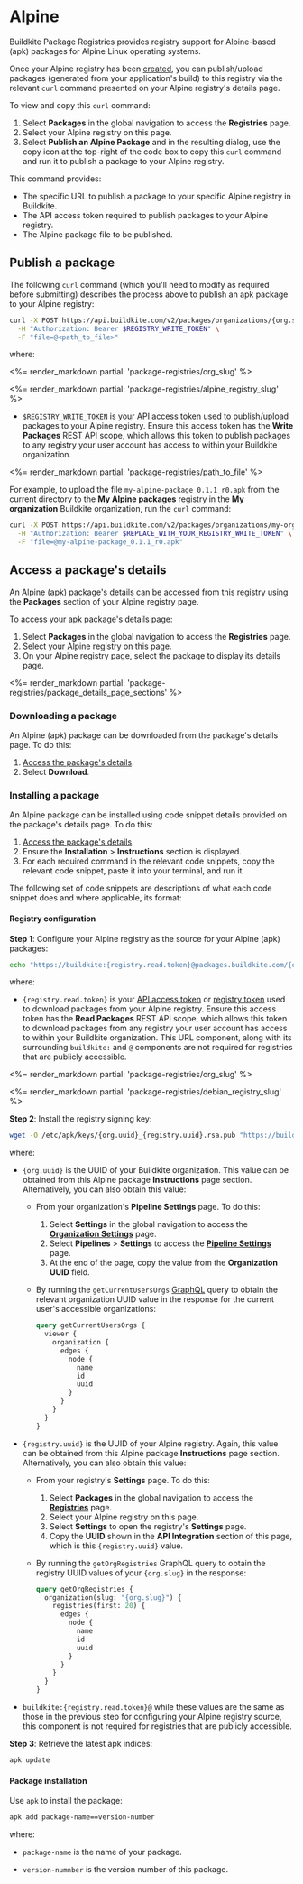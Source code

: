 # Alpine

Buildkite Package Registries provides registry support for Alpine-based (apk) packages for Alpine Linux operating systems.

Once your Alpine registry has been [created](/docs/package-registries/manage-registries#create-a-registry), you can publish/upload packages (generated from your application's build) to this registry via the relevant `curl` command presented on your Alpine registry's details page.

To view and copy this `curl` command:

1. Select **Packages** in the global navigation to access the **Registries** page.
1. Select your Alpine registry on this page.
1. Select **Publish an Alpine Package** and in the resulting dialog, use the copy icon at the top-right of the code box to copy this `curl` command and run it to publish a package to your Alpine registry.

This command provides:

- The specific URL to publish a package to your specific Alpine registry in Buildkite.
- The API access token required to publish packages to your Alpine registry.
- The Alpine package file to be published.

## Publish a package

The following `curl` command (which you'll need to modify as required before submitting) describes the process above to publish an apk package to your Alpine registry:

```bash
curl -X POST https://api.buildkite.com/v2/packages/organizations/{org.slug}/registries/{registry.slug}/packages \
  -H "Authorization: Bearer $REGISTRY_WRITE_TOKEN" \
  -F "file=@<path_to_file>"
```

where:

<%= render_markdown partial: 'package-registries/org_slug' %>

<%= render_markdown partial: 'package-registries/alpine_registry_slug' %>

- `$REGISTRY_WRITE_TOKEN` is your [API access token](https://buildkite.com/user/api-access-tokens) used to publish/upload packages to your Alpine registry. Ensure this access token has the **Write Packages** REST API scope, which allows this token to publish packages to any registry your user account has access to within your Buildkite organization.

<%= render_markdown partial: 'package-registries/path_to_file' %>

For example, to upload the file `my-alpine-package_0.1.1_r0.apk` from the current directory to the **My Alpine packages** registry in the **My organization** Buildkite organization, run the `curl` command:

```bash
curl -X POST https://api.buildkite.com/v2/packages/organizations/my-organization/registries/my-alpine-packages/packages \
  -H "Authorization: Bearer $REPLACE_WITH_YOUR_REGISTRY_WRITE_TOKEN" \
  -F "file=@my-alpine-package_0.1.1_r0.apk"
```

## Access a package's details

An Alpine (apk) package's details can be accessed from this registry using the **Packages** section of your Alpine registry page.

To access your apk package's details page:

1. Select **Packages** in the global navigation to access the **Registries** page.
1. Select your Alpine registry on this page.
1. On your Alpine registry page, select the package to display its details page.

<%= render_markdown partial: 'package-registries/package_details_page_sections' %>

### Downloading a package

An Alpine (apk) package can be downloaded from the package's details page. To do this:

1. [Access the package's details](#access-a-packages-details).
1. Select **Download**.

### Installing a package

An Alpine package can be installed using code snippet details provided on the package's details page. To do this:

1. [Access the package's details](#access-a-packages-details).
1. Ensure the **Installation** > **Instructions** section is displayed.
1. For each required command in the relevant code snippets, copy the relevant code snippet, paste it into your terminal, and run it.

The following set of code snippets are descriptions of what each code snippet does and where applicable, its format:

#### Registry configuration

**Step 1**: Configure your Alpine registry as the source for your Alpine (apk) packages:

```bash
echo "https://buildkite:{registry.read.token}@packages.buildkite.com/{org.slug}/{registry.slug}/alpine_any/alpine_any/main" >> /etc/apk/repositories
```

where:

- `{registry.read.token}` is your [API access token](https://buildkite.com/user/api-access-tokens) or [registry token](/docs/package-registries/manage-registries#update-a-registry-configure-registry-tokens) used to download packages from your Alpine registry. Ensure this access token has the **Read Packages** REST API scope, which allows this token to download packages from any registry your user account has access to within your Buildkite organization. This URL component, along with its surrounding `buildkite:` and `@` components are not required for registries that are publicly accessible.

<%= render_markdown partial: 'package-registries/org_slug' %>

<%= render_markdown partial: 'package-registries/debian_registry_slug' %>

**Step 2**: Install the registry signing key:

```bash
wget -O /etc/apk/keys/{org.uuid}_{registry.uuid}.rsa.pub "https://buildkite:{registry.read.token}@packages.buildkite.com/{org.slug}/{registry.slug}/rsakey"
```

where:

- `{org.uuid}` is the UUID of your Buildkite organization. This value can be obtained from this Alpine package **Instructions** page section. Alternatively, you can also obtain this value:
    * From your organization's **Pipeline Settings** page. To do this:
        1. Select **Settings** in the global navigation to access the [**Organization Settings**](https://buildkite.com/organizations/~/settings) page.
        1. Select **Pipelines** > **Settings** to access the [**Pipeline Settings**](https://buildkite.com/organizations/~/pipeline-settings) page.
        1. At the end of the page, copy the value from the **Organization UUID** field.

    * By running the `getCurrentUsersOrgs` [GraphQL](/docs/apis/graphql-api) query to obtain the relevant organization UUID value in the response for the current user's accessible organizations:

        ```graphql
        query getCurrentUsersOrgs {
          viewer {
            organization {
              edges {
                node {
                  name
                  id
                  uuid
                }
              }
            }
          }
        }
        ```

- `{registry.uuid}` is the UUID of your Alpine registry. Again, this value can be obtained from this Alpine package **Instructions** page section. Alternatively, you can also obtain this value:
    * From your registry's **Settings** page. To do this:
        1. Select **Packages** in the global navigation to access the [**Registries**](https://buildkite.com/organizations/~/packages) page.
        1. Select your Alpine registry on this page.
        1. Select **Settings** to open the registry's **Settings** page.
        1. Copy the **UUID** shown in the **API Integration** section of this page, which is this `{registry.uuid}` value.

    * By running the `getOrgRegistries` GraphQL query to obtain the registry UUID values of your `{org.slug}` in the response:

        ```graphql
        query getOrgRegistries {
          organization(slug: "{org.slug}") {
            registries(first: 20) {
              edges {
                node {
                  name
                  id
                  uuid
                }
              }
            }
          }
        }
        ```

- `buildkite:{registry.read.token}@` while these values are the same as those in the previous step for configuring your Alpine registry source, this component is not required for registries that are publicly accessible.

**Step 3**: Retrieve the latest apk indices:

```bash
apk update
```

#### Package installation

Use `apk` to install the package:

```bash
apk add package-name==version-number
```

where:

- `package-name` is the name of your package.

- `version-numnber` is the version number of this package.
